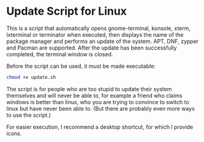 # Update Script for Linux

This is a script that automatically opens gnome-terminal, konsole, xterm, lxterminal or terminator when executed, then displays the name of the package manager and performs an update of the system.
APT, DNF, zypper and Pacman are supported. After the update has been successfully completed, the terminal window is closed.

Before the script can be used, it must be made executable:
   ```bash
   chmod +x update.sh
   ```
The script is for people who are too stupid to update their system themselves and will never be able to, for example a friend who claims windows is better than linux, who you are trying to convince to switch to linux but have never been able to. (But there are probably even more ways to use the script.)

For easier execution, I recommend a desktop shortcut, for which I provide icons.

